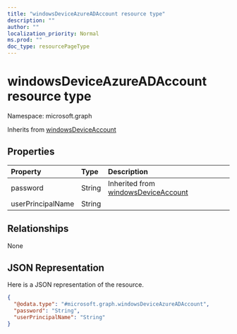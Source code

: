 ```yaml
---
title: "windowsDeviceAzureADAccount resource type"
description: ""
author: ""
localization_priority: Normal
ms.prod: ""
doc_type: resourcePageType
---
```


# windowsDeviceAzureADAccount resource type


Namespace: microsoft.graph




Inherits from [windowsDeviceAccount](../resources/windowsdeviceaccount.md)

## Properties
|Property|Type|Description|
|:---|:---|:---|
|password|String| Inherited from [windowsDeviceAccount](../resources/windowsdeviceaccount.md)|
|userPrincipalName|String||

## Relationships
None

## JSON Representation
Here is a JSON representation of the resource.
<!-- {
  "blockType": "resource",
  "@odata.type": "microsoft.graph.windowsDeviceAzureADAccount"
}
-->
``` json
{
  "@odata.type": "#microsoft.graph.windowsDeviceAzureADAccount",
  "password": "String",
  "userPrincipalName": "String"
}
```

